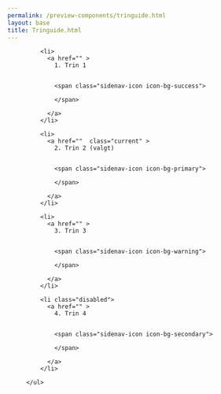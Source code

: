 ```yaml
--- 
permalink: /preview-components/tringuide.html
layout: base 
title: Tringuide.html
---
```







  <div class="grid-full">
      <ul class="sidenav-list">
        
          <li>
            <a href="" >
              1. Trin 1

              
              <span class="sidenav-icon icon-bg-success">
                
  <i class="mdi mdi-check"></i>

              </span>
              
            </a>
          </li>
        
          <li>
            <a href=""  class="current" >
              2. Trin 2 (valgt)

              
              <span class="sidenav-icon icon-bg-primary">
                
  <i class="mdi mdi-exclamation"></i>

              </span>
              
            </a>
          </li>
        
          <li>
            <a href="" >
              3. Trin 3

              
              <span class="sidenav-icon icon-bg-warning">
                
  <i class="mdi mdi-close"></i>

              </span>
              
            </a>
          </li>
        
          <li class="disabled">
            <a href="" >
              4. Trin 4

              
              <span class="sidenav-icon icon-bg-secondary">
                
  <i class="mdi mdi-help"></i>

              </span>
              
            </a>
          </li>
        
      </ul>
  </div>



